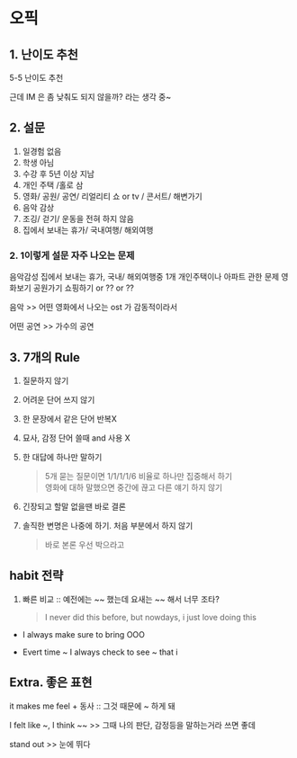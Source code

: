 # 오픽

## 1. 난이도 추천

5-5 난이도 추천

근데 IM 은 좀 낮춰도 되지 않을까? 라는 생각 중~

## 2. 설문

1. 일경험 없음
2. 학생 아님
3. 수강 후 5년 이상 지남
4. 개인 주택 /홀로 삼
5. 영화/ 공원/ 공연/ 리얼리티 쇼 or tv / 콘서트/ 해변가기
6. 음악 감상
7. 조깅/ 걷기/ 운동을 전혀 하지 않음
8. 집에서 보내는 휴가/ 국내여행/ 해외여행

### 2. 1이렇게 설문 자주 나오는 문제

음악감성
집에서 보내는 휴가, 국내/ 해외여행중 1개
개인주택이나 아파트 관한 문제
영화보기
공원가기
쇼핑하기 or ?? or ??

음악 >> 어떤 영화에서 나오는 ost 가 감동적이라서

어떤 공연 >> 가수의 공연

## 3. 7개의 Rule

1. 질문하지 않기

2. 어려운 단어 쓰지 않기

3. 한 문장에서 같은 단어 반복X

4. 묘사, 감정 단어 쓸때 and 사용 X

5. 한 대답에 하나만 말하기

   > 5개 묻는 질문이면 1/1/1/1/6 비율로 하나만 집중해서 하기 <br>
   > 영화에 대하 말했으면 중간에 끊고 다른 얘기 하지 않기

6. 긴장되고 할말 없을땐 바로 결론

7. 솔직한 변명은 나중에 하기. 처음 부분에서 하지 않기
   > 바로 본론 우선 박으라고

## habit 전략

1. 빠른 비교 :: 예전에는 ~~ 했는데 요새는 ~~ 해서 너무 조타?
   > I never did this before, but nowdays, i just love doing this

- I always make sure to bring OOO

- Evert time ~ I always check to see ~ that i

## Extra. 좋은 표현

it makes me feel + 동사 :: 그것 때문에 ~ 하게 돼

I felt like ~, I think ~~ >> 그때 나의 판단, 감정등을 말하는거라 쓰면 좋데

stand out >> 눈에 뛰다
